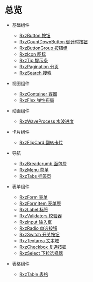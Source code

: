 # 总览

+ 基础组件
  
  + [RxzButton 按钮](./base/rxzbutton.html)
  + [RxzCountDownButton 倒计时按钮](./base/rxzcountdownbutton.html)
  + [RxzButtonGroup 按钮组](./base/rxzbuttongroup.html)
  + [RxzIcon 图标](./base/rxzicon.html)
  + [RxzTip 提示条](./base/rxztip.html)
  + [RxzPagination 分页](./base/rxzpagination.html)
  + [RxzSearch 搜索](./base/rxzsearch.html)

+ 视图组件
  
  + [RxzContainer 容器](./layout/rxzcontainer.html)
  + [RxzFlex 弹性布局](./layout/rxzflex.html)

+ 动画组件
  
  + [RxzWaveProcess 水波进度](./animation/rxzwaveprocess.html)

+ 卡片组件
  
  + [RxzFlipCard 翻转卡片](./card/rxzflipcard.html)

+ 导航
  
  + [RxzBreadcrumb 面包屑](./navigation/rxzbreadcrumb.html)
  + [RxzMenu 菜单](./navigation/rxzmenu.html)
  + [RxzTabs 标签页](./navigation/rxztabs.html)

+ 表单组件
  
  + [RxzForm 表单](./form/rxzform.html)
  + [RxzFormItem 表单项](./form/rxzformitem.html)
  + [RxzLabel 标签](./form/rxzlabel.html)
  + [RxzValidators 校验器](./form/rxzvalidators.html)
  + [RxzInput 输入框](./form/rxzinput.html)
  + [RxzRadio 单选按钮](./form/rxzradio.html)
  + [RxzSwitch 开关按钮](./form/rxzswitch.html)
  + [RxzTextarea 文本域](./form/rxztextarea.html)
  + [RxzCheckbox 复选按钮](./form/rxzcheckbox.html)
  + [RxzSelect 下拉选择器](./form/rxzselect.html)

+ 表格组件

  + [RxzTable 表格](./table/rxztable.html)
